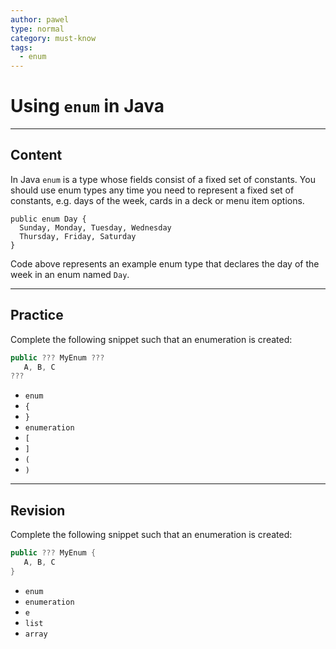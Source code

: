 ```yaml
---
author: pawel
type: normal
category: must-know
tags:
  - enum
---
```


# Using `enum` in Java


---

## Content

In Java `enum` is a type whose fields consist of a fixed set of constants. You should use enum types any time you need to represent a fixed set of constants, e.g. days of the week, cards in a deck or menu item options. 

```plain-text
public enum Day {
  Sunday, Monday, Tuesday, Wednesday
  Thursday, Friday, Saturday
}
```

Code above represents an example enum type that declares the day of the week in an enum named `Day`.


---

## Practice

Complete the following snippet such that an enumeration is created:

```java
public ??? MyEnum ???
   A, B, C 
???
```

- `enum` 
- `{` 
- `}` 
- `enumeration` 
- `[` 
- `]` 
- `(` 
- `)`


---

## Revision

Complete the following snippet such that an enumeration is created:

```java
public ??? MyEnum {
   A, B, C 
}
```

- `enum` 
- `enumeration` 
- `e` 
- `list` 
- `array`
 
